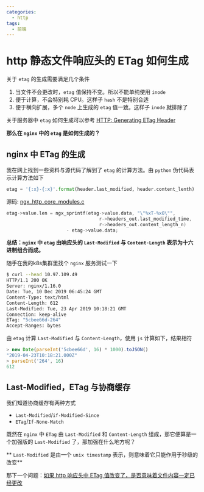 ```yaml
---
categories:
  - http
tags:
  - 前端
---
```


# http 静态文件响应头的 ETag 如何生成

关于 `etag` 的生成需要满足几个条件

1. 当文件不会更改时，`etag` 值保持不变。所以不能单纯使用 `inode`
1. 便于计算，不会特别耗 CPU。这样子 `hash` 不是特别合适
1. 便于横向扩展，多个 `node` 上生成的 `etag` 值一致。这样子 `inode` 就排除了

关于服务器中 `etag` 如何生成可以参考 [HTTP: Generating ETag Header](https://stackoverflow.com/questions/4533/http-generating-etag-header)

**那么在 `nginx` 中的 `etag` 是如何生成的？**

## nginx 中 ETag 的生成

我在网上找到一些资料与源代码了解到了 `etag` 的计算方法。由 `python` 伪代码表示计算方法如下

``` python
etag = '{:x}-{:x}'.format(header.last_modified, header.content_lenth)
```

源码: [ngx_http_core_modules.c](https://github.com/nginx/nginx/blob/6c3838f9ed45f5c2aa6a971a0da3cb6ffe45b61e/src/http/ngx_http_core_module.c#L1582)

``` c
etag->value.len = ngx_sprintf(etag->value.data, "\"%xT-%xO\"",
                                  r->headers_out.last_modified_time,
                                  r->headers_out.content_length_n)
                      - etag->value.data;
```

**总结：`nginx` 中 `etag` 由响应头的 `Last-Modified` 与 `Content-Length` 表示为十六进制组合而成。**

随手在我的k8s集群里找个 `nginx` 服务测试一下

``` bash
$ curl --head 10.97.109.49
HTTP/1.1 200 OK
Server: nginx/1.16.0
Date: Tue, 10 Dec 2019 06:45:24 GMT
Content-Type: text/html
Content-Length: 612
Last-Modified: Tue, 23 Apr 2019 10:18:21 GMT
Connection: keep-alive
ETag: "5cbee66d-264"
Accept-Ranges: bytes
```

由 `etag` 计算 `Last-Modified` 与 `Content-Length`，使用 `js` 计算如下，结果相符

``` js
> new Date(parseInt('5cbee66d', 16) * 1000).toJSON()
"2019-04-23T10:18:21.000Z"
> parseInt('264', 16)
612
```

## Last-Modified，ETag 与协商缓存

我们知道协商缓存有两种方式

+ `Last-Modified`/`if-Modified-Since`
+ `ETag`/`If-None-Match`

既然在 `nginx` 中 `ETag` 由 `Last-Modified` 和 `Content-Length` 组成，那它便算是一个加强版的 `Last-Modified` 了，那加强在什么地方呢？

** `Last-Modified` 是由一个 `unix timestamp` 表示，则意味着它只能作用于秒级的改变**

那下一个问题：[如果 http 响应头中 ETag 值改变了，是否意味着文件内容一定已经更改](https://github.com/shfshanyue/Daily-Question/issues/113)

